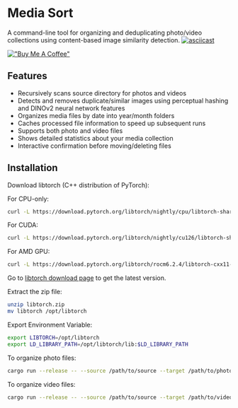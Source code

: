 # Media Sort

A command-line tool for organizing and deduplicating photo/video collections using content-based image similarity detection.
[![asciicast](https://asciinema.org/a/C6IpPeFu5i2i8whGn077otGlS.svg)](https://asciinema.org/a/C6IpPeFu5i2i8whGn077otGlS)

[!["Buy Me A Coffee"](https://www.buymeacoffee.com/assets/img/custom_images/orange_img.png)](https://www.buymeacoffee.com/bzhouxyz)



## Features

- Recursively scans source directory for photos and videos
- Detects and removes duplicate/similar images using perceptual hashing and DINOv2 neural network features
- Organizes media files by date into year/month folders
- Caches processed file information to speed up subsequent runs
- Supports both photo and video files
- Shows detailed statistics about your media collection
- Interactive confirmation before moving/deleting files

## Installation

Download libtorch (C++ distribution of PyTorch):

For CPU-only:

```bash
curl -L https://download.pytorch.org/libtorch/nightly/cpu/libtorch-shared-with-deps-latest.zip -o libtorch.zip
```

For CUDA:

```bash
curl -L https://download.pytorch.org/libtorch/nightly/cu126/libtorch-shared-with-deps-latest.zip -o libtorch-gpu.zip
```

For AMD GPU:

```bash
curl -L https://download.pytorch.org/libtorch/rocm6.2.4/libtorch-cxx11-abi-shared-with-deps-2.6.0%2Brocm6.2.4.zip -o libtorch-amd.zip
```

Go to [libtorch download page](https://pytorch.org/get-started/locally/) to get the latest version.

Extract the zip file:

```bash
unzip libtorch.zip
mv libtorch /opt/libtorch
```

Export Environment Variable:

```bash
export LIBTORCH=/opt/libtorch
export LD_LIBRARY_PATH=/opt/libtorch/lib:$LD_LIBRARY_PATH
```

To organize photo files:

```bash
cargo run --release -- --source /path/to/source --target /path/to/photo_target
```

To organize video files:
```bash
cargo run --release -- --source /path/to/source --target /path/to/video_target --video
```






